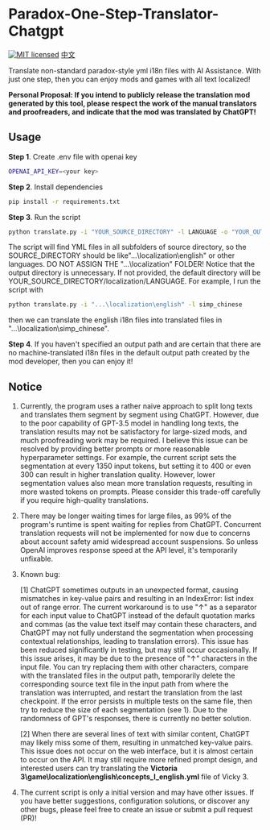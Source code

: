 # Paradox-One-Step-Translator-Chatgpt

[![MIT licensed](https://img.shields.io/badge/license-MIT-brightgreen.svg)](LICENSE)
[中文](README_zh_cn.md)

Translate non-standard paradox-style yml i18n files with AI Assistance. With just one step, then you can enjoy mods and games with all text localized!

**Personal Proposal: If you intend to publicly release the translation mod generated by this tool, please respect the work of the manual translators and proofreaders, and indicate that the mod was translated by ChatGPT!**
## Usage

**Step 1**. Create .env file with openai key
```bash
OPENAI_API_KEY=<your key>
```
**Step 2**. Install dependencies
```bash
pip install -r requirements.txt
```

**Step 3**. Run the script
```bash
python translate.py -i "YOUR_SOURCE_DIRECTORY" -l LANGUAGE -o "YOUR_OUTPUT_DIRECTORY"
```
The script will find YML files in all subfolders of source directory, so the SOURCE_DIRECTORY should be like"...\localization\english" or other languages. DO NOT ASSIGN THE "...\localization" FOLDER!
Notice that the output directory is unnecessary. If not provided, the default directory will be YOUR_SOURCE_DIRECTORY/localization/LANGUAGE.
For example, I run the script with 
```bash
python translate.py -i "...\localization\english" -l simp_chinese
```
then we can translate the english i18n files into translated files in "...\localization\simp_chinese".

**Step 4**. If you haven't specified an output path and are certain that there are no machine-translated i18n files in the default output path created by the mod developer, then you can enjoy it!

## Notice

1. Currently, the program uses a rather naive approach to split long texts and translates them segment by segment using ChatGPT. However, due to the poor capability of GPT-3.5 model in handling long texts, the translation results may not be satisfactory for large-sized mods, and much proofreading work may be required. I believe this issue can be resolved by providing better prompts or more reasonable hyperparameter settings. For example, the current script sets the segmentation at every 1350 input tokens, but setting it to 400 or even 300 can result in higher translation quality. However, lower segmentation values also mean more translation requests, resulting in more wasted tokens on prompts. Please consider this trade-off carefully if you require high-quality translations.  
2. There may be longer waiting times for large files, as 99% of the program's runtime is spent waiting for replies from ChatGPT. Concurrent translation requests will not be implemented for now due to concerns about account safety amid widespread account suspensions. So unless OpenAI improves response speed at the API level, it's temporarily unfixable.
3. Known bug:  
   
    [1] ChatGPT sometimes outputs in an unexpected format, causing mismatches in key-value pairs and resulting in an IndexError: list index out of range error. The current workaround is to use "↑" as a separator for each input value to ChatGPT instead of the default quotation marks and commas (as the value text itself may contain these characters, and ChatGPT may not fully understand the segmentation when processing contextual relationships, leading to translation errors). This issue has been reduced significantly in testing, but may still occur occasionally. If this issue arises, it may be due to the presence of "↑" characters in the input file. You can try replacing them with other characters, compare with the translated files in the output path, temporarily delete the corresponding source text file in the input path from where the translation was interrupted, and restart the translation from the last checkpoint. If the error persists in multiple tests on the same file, then try to reduce the size of each segmentation (see 1). Due to the randomness of GPT's responses, there is currently no better solution.  

    [2] When there are several lines of text with similar content, ChatGPT may likely miss some of them, resulting in unmatched key-value pairs. This issue does not occur on the web interface, but it is almost certain to occur on the API. It may still require more refined prompt design, and interested users can try translating the **Victoria 3\game\localization\english\concepts_l_english.yml** file of Vicky 3.
4. The current script is only a initial version and may have other issues. If you have better suggestions, configuration solutions, or discover any other bugs, please feel free to create an issue or submit a pull request (PR)!